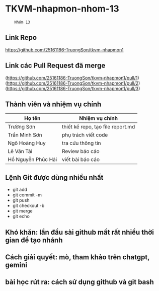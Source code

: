 
# TKVM-nhapmon-nhom-13
        Nhóm 13

## Link Repo
https://github.com/25161186-TruongSon/tkvm-nhapmon1
## Link các Pull Request đã merge

(https://github.com/25161186-TruongSon/tkvm-nhapmon1/pull/1)
(https://github.com/25161186-TruongSon/tkvm-nhapmon1/pull/2)
(https://github.com/25161186-TruongSon/tkvm-nhapmon1/pull/3)

## Thành viên và nhiệm vụ chính

| Họ tên                | Nhiệm vụ chính                                      |
|-----------------------|-----------------------------------------------------|
| Trường Sơn            | thiết kế repo, tạo file report.md                   |
| Trần Minh Sơn         | phụ trách viết code                                 |
| Ngô Hoàng Huy         | tra cứu thông tin                                    |
| Lê Văn Tài            |  Review báo cáo                                      |
| Hồ Nguyễn Phúc Hải    | viết bài báo cáo                                     |

## Lệnh Git được dùng nhiều nhất
+ git add
+ git commit -m 
+ git push
+ git checkout -b
+ git merge
+ git echo
## Khó khăn: lần đầu sài github mất rất nhiều thời gian để tạo nhánh
## Cách giải quyết: mò, tham khảo trên chatgpt, gemini
## bài học rút ra: cách sử dụng github và git bash
